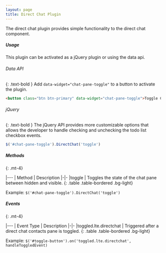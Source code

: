 ```yaml
---
layout: page
title: Direct Chat Plugin
---
```


The direct chat plugin provides simple functionality to the direct chat component. 

##### Usage
This plugin can be activated as a jQuery plugin or using the data api. 

###### Data API
{: .text-bold }
Add `data-widget="chat-pane-toggle"` to a button to activate the plugin. 
```html
<button class="btn btn-primary" data-widget="chat-pane-toggle">Toggle Chat Pane</button>
``` 

###### jQuery
{: .text-bold }
The jQuery API provides more customizable options that allows the developer to handle checking and unchecking the todo list checkbox events. 
```js
$('#chat-pane-toggle').DirectChat('toggle')
```


##### Methods
{: .mt-4}

|---
| Method | Description
|-|-
|toggle | Toggles the state of the chat pane between hidden and visible.
{: .table .table-bordered .bg-light}

Example: `$('#chat-pane-toggle').DirectChat('toggle')`


##### Events
{: .mt-4}

|---
| Event Type | Description
|-|-
|toggled.lte.directchat | Triggered after a direct chat contacts pane is toggled.
{: .table .table-bordered .bg-light}

Example: `$('#toggle-button').on('toggled.lte.directchat', handleToggledEvent)`

